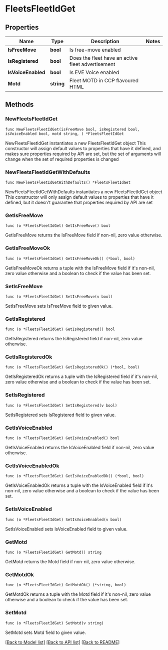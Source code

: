 # FleetsFleetIdGet

## Properties

Name | Type | Description | Notes
------------ | ------------- | ------------- | -------------
**IsFreeMove** | **bool** | Is free-move enabled | 
**IsRegistered** | **bool** | Does the fleet have an active fleet advertisement | 
**IsVoiceEnabled** | **bool** | Is EVE Voice enabled | 
**Motd** | **string** | Fleet MOTD in CCP flavoured HTML | 

## Methods

### NewFleetsFleetIdGet

`func NewFleetsFleetIdGet(isFreeMove bool, isRegistered bool, isVoiceEnabled bool, motd string, ) *FleetsFleetIdGet`

NewFleetsFleetIdGet instantiates a new FleetsFleetIdGet object
This constructor will assign default values to properties that have it defined,
and makes sure properties required by API are set, but the set of arguments
will change when the set of required properties is changed

### NewFleetsFleetIdGetWithDefaults

`func NewFleetsFleetIdGetWithDefaults() *FleetsFleetIdGet`

NewFleetsFleetIdGetWithDefaults instantiates a new FleetsFleetIdGet object
This constructor will only assign default values to properties that have it defined,
but it doesn't guarantee that properties required by API are set

### GetIsFreeMove

`func (o *FleetsFleetIdGet) GetIsFreeMove() bool`

GetIsFreeMove returns the IsFreeMove field if non-nil, zero value otherwise.

### GetIsFreeMoveOk

`func (o *FleetsFleetIdGet) GetIsFreeMoveOk() (*bool, bool)`

GetIsFreeMoveOk returns a tuple with the IsFreeMove field if it's non-nil, zero value otherwise
and a boolean to check if the value has been set.

### SetIsFreeMove

`func (o *FleetsFleetIdGet) SetIsFreeMove(v bool)`

SetIsFreeMove sets IsFreeMove field to given value.


### GetIsRegistered

`func (o *FleetsFleetIdGet) GetIsRegistered() bool`

GetIsRegistered returns the IsRegistered field if non-nil, zero value otherwise.

### GetIsRegisteredOk

`func (o *FleetsFleetIdGet) GetIsRegisteredOk() (*bool, bool)`

GetIsRegisteredOk returns a tuple with the IsRegistered field if it's non-nil, zero value otherwise
and a boolean to check if the value has been set.

### SetIsRegistered

`func (o *FleetsFleetIdGet) SetIsRegistered(v bool)`

SetIsRegistered sets IsRegistered field to given value.


### GetIsVoiceEnabled

`func (o *FleetsFleetIdGet) GetIsVoiceEnabled() bool`

GetIsVoiceEnabled returns the IsVoiceEnabled field if non-nil, zero value otherwise.

### GetIsVoiceEnabledOk

`func (o *FleetsFleetIdGet) GetIsVoiceEnabledOk() (*bool, bool)`

GetIsVoiceEnabledOk returns a tuple with the IsVoiceEnabled field if it's non-nil, zero value otherwise
and a boolean to check if the value has been set.

### SetIsVoiceEnabled

`func (o *FleetsFleetIdGet) SetIsVoiceEnabled(v bool)`

SetIsVoiceEnabled sets IsVoiceEnabled field to given value.


### GetMotd

`func (o *FleetsFleetIdGet) GetMotd() string`

GetMotd returns the Motd field if non-nil, zero value otherwise.

### GetMotdOk

`func (o *FleetsFleetIdGet) GetMotdOk() (*string, bool)`

GetMotdOk returns a tuple with the Motd field if it's non-nil, zero value otherwise
and a boolean to check if the value has been set.

### SetMotd

`func (o *FleetsFleetIdGet) SetMotd(v string)`

SetMotd sets Motd field to given value.



[[Back to Model list]](../README.md#documentation-for-models) [[Back to API list]](../README.md#documentation-for-api-endpoints) [[Back to README]](../README.md)


